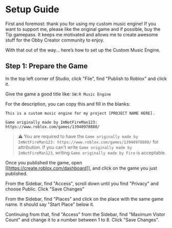 # Setup Guide
First and foremost: thank you for using my custom music engine! If you want to support me, please like the original game and if possible, buy the Tip gamepass. It keeps me motivated and allows me to create awesome stuff for the Obby Creator community to enjoy.

With that out of the way... here’s how to set up the Custom Music Engine. 
## Step 1: Prepare the Game
In the top left corner of Studio, click "File", find "Publish to Roblox" and click it.

Give the game a good title like: `SW:R Music Engine`

For the description, you can copy this and fill in the blanks:
```
This is a custom music engine for my project [PROJECT NAME HERE].

Game originally made by ImNotFireMan123:
https://www.roblox.com/games/13940978880/
```
> ⚠️ You are required to have the `Game originally made by ImNotFireMan123: https://www.roblox.com/games/13940978880/` for attribution. If you can't write `Game originally made by ImNotFireMan123`, writing `Game originally made by Fire` is acceptable.

Once you published the game, open [[https://create.roblox.com/dashboard]], and click on the game you just published.

From the Sidebar, find "Access", scroll down until you find "Privacy" and choose Public. Click "Save Changes"

From the Sidebar, find "Places" and click on the place with the same game name. It should say "Start Place" below it. 

Continuing from that, find "Access" from the Sidebar, find "Maximum Vistor Count" and change it to a number between 1 to 8. Click "Save Changes".
